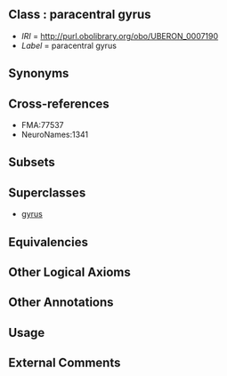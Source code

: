
## Class : paracentral gyrus

 * *IRI* = http://purl.obolibrary.org/obo/UBERON_0007190
 * *Label* = paracentral gyrus

## Synonyms


## Cross-references

 * FMA:77537
 * NeuroNames:1341

## Subsets


## Superclasses

 * [gyrus](../../UBERON/00/UBERON_0000200.md)

## Equivalencies


## Other Logical Axioms


## Other Annotations


## Usage


## External Comments

